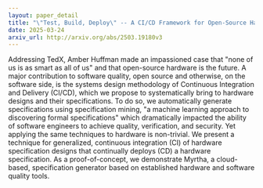 ```yaml
---
layout: paper_detail
title: "\"Test, Build, Deploy\" -- A CI/CD Framework for Open-Source Hardware Designs"
date: 2025-03-24
arxiv_url: http://arxiv.org/abs/2503.19180v3
---
```


Addressing TedX, Amber Huffman made an impassioned case that "none of us is as smart as all of us" and that open-source hardware is the future. A major contribution to software quality, open source and otherwise, on the software side, is the systems design methodology of Continuous Integration and Delivery (CI/CD), which we propose to systematically bring to hardware designs and their specifications. To do so, we automatically generate specifications using specification mining, "a machine learning approach to discovering formal specifications" which dramatically impacted the ability of software engineers to achieve quality, verification, and security. Yet applying the same techniques to hardware is non-trivial. We present a technique for generalized, continuous integration (CI) of hardware specification designs that continually deploys (CD) a hardware specification. As a proof-of-concept, we demonstrate Myrtha, a cloud-based, specification generator based on established hardware and software quality tools.
